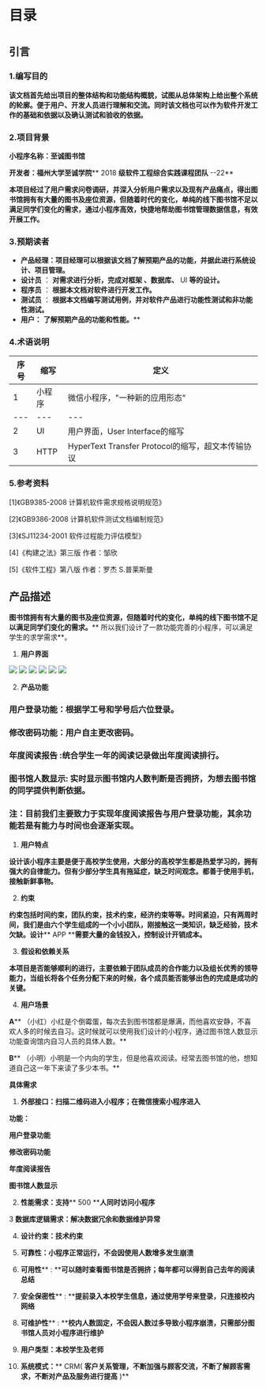 # 目录

#


## 引言

###



### 1.编写目的

**该文档首先给出项目的整体结构和功能结构概貌，试图从总体架构上给出整个系统的轮廓。便于用户、开发人员进行理解和交流。同时该文档也可以作为软件开发工作的基础和依据以及确认测试和验收的依据。**

###



### 2.项目背景

**小程序名称：至诚图书馆**

**开发者：福州大学至诚学院**** 2018 ****级软件工程综合实践课程团队**** --22**

**本项目经过了用户需求问卷调研，并深入分析用户需求以及现有产品痛点，得出图书馆拥有有大量的图书及座位资源，但随着时代的变化，单纯的线下图书馆不足以满足同学们变化的需求，通过小程序高效，快捷地帮助图书馆管理数据信息，有效开展工作。**

###



### 3.预期读者

- **产品经理：项目经理可以根据该文档了解预期产品的功能，并据此进行系统设计、项目管理。**
- **设计员** ： **对需求进行分析，完成对框架 、数据库、** UI **等的设计。**
- **程序员** ： **根据本文档对软件进行开发工作。**
- **测试员** ： **根据本文档编写测试用例，并对软件产品进行功能性测试和非功能性测试。**
- **用户：** **了解预期产品的功能和性能。****

### 4.术语说明

| **序号** | **缩写** | **定义** |
| --- | --- | --- |
| 1 | 小程序 | 微信小程序，&quot;一种新的应用形态&quot; |
| --- | --- | --- |
| 2 | UI | 用户界面，User Interface的缩写 |
| 3 | HTTP | HyperText Transfer Protocol的缩写，超文本传输协议 |

###


### 5.参考资料

[1]《GB9385-2008 计算机软件需求规格说明规范》

[2]《GB9386-2008 计算机软件测试文档编制规范》

[3]《SJ11234-2001 软件过程能力评估模型》

[4]《构建之法》第三版 作者：邹欣

[5]《软件工程》第八版 作者：罗杰 S.普莱斯曼

##


## 产品描述

**图书馆拥有有大量的图书及座位资源，但随着时代的变化，单纯的线下图书馆不足以满足同学们变化的需求。**** 所以我们设计了一款功能完善的小程序，可以满足学生的求学需求**。

1. **用户界面**

![](RackMultipart20210420-4-1v561de_html_8db19c9bcaf84fc7.png) ![](RackMultipart20210420-4-1v561de_html_f8b97f29bf6b39a4.png) ![](RackMultipart20210420-4-1v561de_html_bed8748a43a23e4c.png) ![](RackMultipart20210420-4-1v561de_html_f74ab9cd38275990.png) ![](RackMultipart20210420-4-1v561de_html_1a1ff1e0d4be0b0.png) ![](RackMultipart20210420-4-1v561de_html_c0b02eed92e21e3a.png)

2. **产品功能**

### 用户登录功能：根据学工号和学号后六位登录。

###


### 修改密码功能：用户自主更改密码。

### **年度阅读报告** :统合学生一年的阅读记录做出年度阅读排行。

### 图书馆人数显示: **实时显示图书馆内人数判断是否拥挤，为想去图书馆的同学提供判断依据。**

###


### 注：目前我们主要致力于实现年度阅读报告与用户登录功能，其余功能若是有能力与时间也会逐渐实现。

1. **用户特点**

**设计该小程序主要是便于高校学生使用，大部分的高校学生都是热爱学习的，拥有强大的自律能力。但有少部分学生具有拖延症，缺乏时间观念。都善于使用手机，接触新鲜事物。**

2. **约束**

**约束包括时间约束，团队约束，技术约束，经济约束等等。时间紧迫，只有两周时间，我们是由六个学生组成的一个小小团队，刚接触这一类知识，缺乏经验，技术欠缺。设计**** APP ****需要大量的金钱投入，控制设计开销成本。**

3. **假设和依赖关系**

**本项目是否能够顺利的进行，主要依赖于团队成员的合作能力以及组长优秀的领导能力，当组长将各个任务分配下来的时候，各个成员能否能够出色的完成是成功的关键。**

4. **用户场景**

**A**** （小红）小红是个倒霉蛋，每次去到图书馆都是爆满，而他喜欢安静，不喜欢人多的时候去自习。这时候就可以使用我们设计的小程序，通过图书馆人数显示功能查询馆内自习人员的具体人数。**

**B**** （小明）小明是一个内向的学生，但是他喜欢阅读。经常去图书馆的他，想知道自己这一年下来读了多少本书。**

**具体需求**

1. **外部接口：扫描二维码进入小程序；在微信搜索小程序进入**

**功能：**

**用户登录功能**

**修改密码功能**

**年度阅读报告**

**图书馆人数显示**

2. **性能需求：支持**** 500 ****人同时访问小程序**

3 **数据库逻辑需求：解决数据冗余和数据维护异常**

4. **设计约束：技术约束**

5. **可靠性：小程序正常运行，不会因使用人数增多发生崩溃**

6. **可用性**** : ****可以随时查看图书馆是否拥挤；每年都可以得到自己去年的阅读总结**

7. **安全保密性**** : ****提前录入本校学生信息，通过使用学号来登录，只连接校内网络**

8. **可维护性**** : ****校内人数固定，不会因人数过多导致小程序崩溃，只需部分图书馆人员对小程序进行维护**

9. **用户类型：本校学生及老师**

10. **系统模式：**** CRM( ****客户关系管理，不断加强与顾客交流，不断了解顾客需求，不断对产品及服务进行提高**** )**
